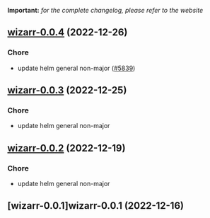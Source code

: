 **Important:**
*for the complete changelog, please refer to the website*




## [wizarr-0.0.4](https://github.com/truecharts/charts/compare/wizarr-0.0.3...wizarr-0.0.4) (2022-12-26)

### Chore

- update helm general non-major ([#5839](https://github.com/truecharts/charts/issues/5839))
  
  


## [wizarr-0.0.3](https://github.com/truecharts/charts/compare/wizarr-0.0.2...wizarr-0.0.3) (2022-12-25)

### Chore

- update helm general non-major
  
  


## [wizarr-0.0.2](https://github.com/truecharts/charts/compare/wizarr-0.0.1...wizarr-0.0.2) (2022-12-19)

### Chore

- update helm general non-major
  
  


## [wizarr-0.0.1]wizarr-0.0.1 (2022-12-16)

